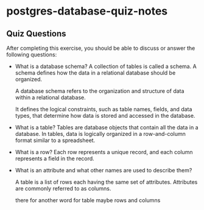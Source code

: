 # postgres-database-quiz-notes

## Quiz Questions

After completing this exercise, you should be able to discuss or answer the following questions:

- What is a database schema?
  A collection of tables is called a schema. A schema defines how the data in a relational database should be organized.

  A database schema refers to the organization and structure of data within a relational database.

  It defines the logical constraints, such as table names, fields, and data types, that determine how data is stored and accessed in the database.

- What is a table?
  Tables are database objects that contain all the data in a database. In tables, data is logically organized in a row-and-column format similar to a spreadsheet.

- What is a row?
  Each row represents a unique record, and each column represents a field in the record.

- What is an attribute and what other names are used to describe them?

  A table is a list of rows each having the same set of attributes. Attributes are commonly referred to as columns.

  there for another word for table maybe rows and columns

